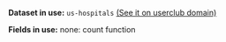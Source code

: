 **Dataset in use:** `us-hospitals` [(See it on userclub domain)](https://userclub.opendatasoft.com/explore/dataset/us-hospitals/table/)

**Fields in use:**
none: count function

